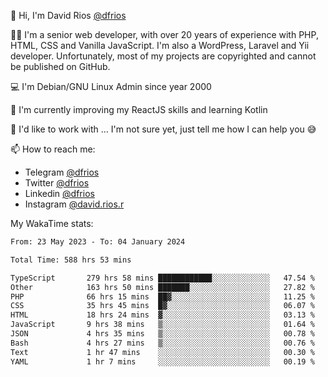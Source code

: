 👋 Hi, I'm David Rios [@dfrios](https://github.com/dfrios)

👨‍💻 I'm a senior web developer, with over 20 years of experience with PHP, HTML, CSS and Vanilla JavaScript. I'm also a WordPress, Laravel and Yii developer. Unfortunately, most of my projects are copyrighted and cannot be published on GitHub.

💻 I'm Debian/GNU Linux Admin since year 2000

🌱 I'm currently improving my ReactJS skills and learning Kotlin

💞️ I'd like to work with ... I'm not sure yet, just tell me how I can help you 😅


📫 How to reach me:
* Telegram [@dfrios](https://t.me/dfrios)
* Twitter [@dfrios](https://twitter.com/dfrios)
* Linkedin [@dfrios](https://linkedin.com/in/dfrios)
* Instagram [@david.rios.r](https://instagram.com/david.rios.r)



My WakaTime stats:
<!--START_SECTION:waka-->

```txt
From: 23 May 2023 - To: 04 January 2024

Total Time: 588 hrs 53 mins

TypeScript       279 hrs 58 mins ████████████░░░░░░░░░░░░░   47.54 %
Other            163 hrs 50 mins ███████░░░░░░░░░░░░░░░░░░   27.82 %
PHP              66 hrs 15 mins  ██▓░░░░░░░░░░░░░░░░░░░░░░   11.25 %
CSS              35 hrs 45 mins  █▓░░░░░░░░░░░░░░░░░░░░░░░   06.07 %
HTML             18 hrs 24 mins  ▓░░░░░░░░░░░░░░░░░░░░░░░░   03.13 %
JavaScript       9 hrs 38 mins   ▒░░░░░░░░░░░░░░░░░░░░░░░░   01.64 %
JSON             4 hrs 35 mins   ▒░░░░░░░░░░░░░░░░░░░░░░░░   00.78 %
Bash             4 hrs 27 mins   ▒░░░░░░░░░░░░░░░░░░░░░░░░   00.76 %
Text             1 hr 47 mins    ░░░░░░░░░░░░░░░░░░░░░░░░░   00.30 %
YAML             1 hr 7 mins     ░░░░░░░░░░░░░░░░░░░░░░░░░   00.19 %
```

<!--END_SECTION:waka-->

